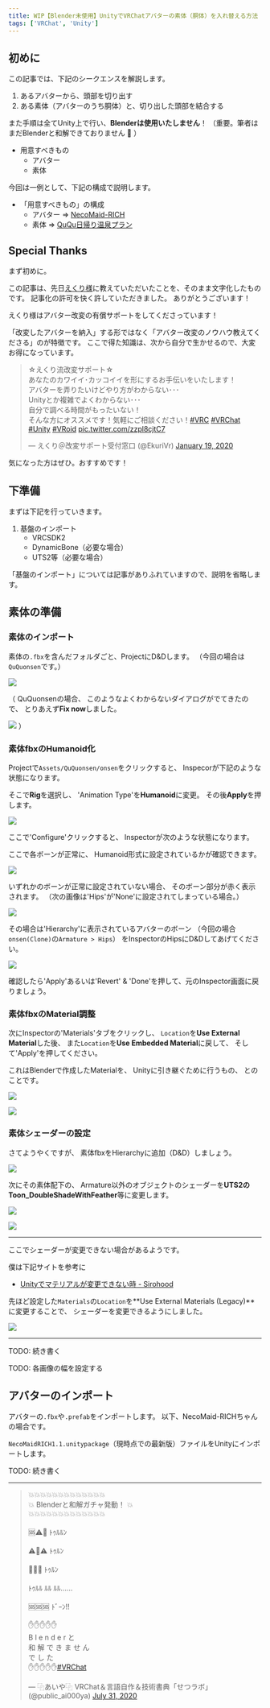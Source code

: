 ```yaml
---
title: WIP【Blender未使用】UnityでVRChatアバターの素体（胴体）を入れ替える方法
tags: ['VRChat', 'Unity']
---
```


## 初めに

この記事では、下記のシークエンスを解説します。

1. あるアバターから、頭部を切り出す
1. ある素体（アバターのうち胴体）と、切り出した頭部を結合する

また手順は全てUnity上で行い、**Blenderは使用いたしません**！
（重要。筆者はまだBlenderと和解できておりません 🤔 ）

- 用意すべきもの
    - アバター
    - 素体

今回は一例として、下記の構成で説明します。

- 「用意すべきもの」の構成
    - アバター => [NecoMaid-RICH](https://booth.pm/ja/items/2147191)
    - 素体 => [QuQu日帰り温泉プラン](https://booth.pm/ja/items/2259630)

## Special Thanks

まず初めに。

この記事は、先日[えくり様](https://twitter.com/EkuriVr)に教えていただいたことを、そのまま文字化したものです。
記事化の許可を快く許していただきました。
ありがとうございます！

えくり様はアバター改変の有償サポートをしてくださっています！

「改変したアバターを納入」する形ではなく「アバター改変のノウハウ教えてくださる」のが特徴です。
ここで得た知識は、次から自分で生かせるので、大変お得になっています。

<blockquote class="twitter-tweet"><p lang="ja" dir="ltr">☆えくり流改変サポート☆<br>あなたのカワイイ･カッコイイを形にするお手伝いをいたします！<br>アバターを弄りたいけどやり方がわからない･･･<br>Unityとか複雑でよくわからない･･･<br>自分で調べる時間がもったいない！<br>そんな方にオススメです！気軽にご相談ください！<a href="https://twitter.com/hashtag/VRC?src=hash&amp;ref_src=twsrc%5Etfw">#VRC</a> <a href="https://twitter.com/hashtag/VRChat?src=hash&amp;ref_src=twsrc%5Etfw">#VRChat</a> <a href="https://twitter.com/hashtag/Unity?src=hash&amp;ref_src=twsrc%5Etfw">#Unity</a> <a href="https://twitter.com/hashtag/VRoid?src=hash&amp;ref_src=twsrc%5Etfw">#VRoid</a> <a href="https://t.co/zzpl8cjtC7">pic.twitter.com/zzpl8cjtC7</a></p>&mdash; えくり＠改変サポート受付窓口 (@EkuriVr) <a href="https://twitter.com/EkuriVr/status/1218919490781450241?ref_src=twsrc%5Etfw">January 19, 2020</a></blockquote> <script async src="https://platform.twitter.com/widgets.js" charset="utf-8"></script>

気になった方はぜひ。おすすめです！

## 下準備

まずは下記を行っていきます。

1. 基盤のインポート
    - VRCSDK2
    - DynamicBone（必要な場合）
    - UTS2等（必要な場合）

「基盤のインポート」については記事がありふれていますので、説明を省略します。

## 素体の準備
### 素体のインポート

素体の`.fbx`を含んだフォルダごと、ProjectにD&Dします。
（今回の場合は`QuQuonsen`です。）

![](/2020-08-02-without-blender-composing-avatar-head-and-nbody/1.png)

（
QuQuonsenの場合、
このようなよくわからないダイアログがでてきたので、
とりあえず**Fix now**しました。

![](/2020-08-02-without-blender-composing-avatar-head-and-nbody/2.png)
）

### 素体fbxのHumanoid化

Projectで`Assets/QuQuonsen/onsen`をクリックすると、
Inspecorが下記のような状態になります。

そこで**Rig**を選択し、
'Animation Type'を**Humanoid**に変更。
その後**Apply**を押します。

![](/2020-08-02-without-blender-composing-avatar-head-and-nbody/3.png)

ここで'Configure'クリックすると、
Inspectorが次のような状態になります。

ここで各ボーンが正常に、
Humanoid形式に設定されているかが確認できます。

![](/2020-08-02-without-blender-composing-avatar-head-and-nbody/4.png)

いずれかのボーンが正常に設定されていない場合、
そのボーン部分が赤く表示されます。
（次の画像は'Hips'が'None'に設定されてしまっている場合。）

![](/2020-08-02-without-blender-composing-avatar-head-and-nbody/5.png)

その場合は'Hierarchy'に表示されているアバターのボーン
（今回の場合`onsen(Clone)`の`Armature > Hips`）
をInspectorのHipsにD&Dしてあげてください。

![](/2020-08-02-without-blender-composing-avatar-head-and-nbody/6.png)

確認したら'Apply'あるいは'Revert' & 'Done'を押して、元のInspector画面に戻りましょう。

### 素体fbxのMaterial調整

次にInspectorの'Materials'タブをクリックし、
`Location`を**Use External Material**した後、
また`Location`を**Use Embedded Material**に戻して、
そして'Apply'を押してください。

これはBlenderで作成したMaterialを、
Unityに引き継ぐために行うもの、
とのことです。

![](/2020-08-02-without-blender-composing-avatar-head-and-nbody/7.png)

![](/2020-08-02-without-blender-composing-avatar-head-and-nbody/8.png)

### 素体シェーダーの設定

さてようやくですが、
素体fbxをHierarchyに追加（D&D）しましょう。

![](/2020-08-02-without-blender-composing-avatar-head-and-nbody/9.png)

次にその素体配下の、
Armature以外のオブジェクトのシェーダーを**UTS2のToon_DoubleShadeWithFeather**等に変更します。

![](/2020-08-02-without-blender-composing-avatar-head-and-nbody/10.png)

![](/2020-08-02-without-blender-composing-avatar-head-and-nbody/12.png)

- - -

ここでシェーダーが変更できない場合があるようです。

僕は下記サイトを参考に

- [Unityでマテリアルが変更できない時 - Sirohood](https://sirohood.exp.jp/20190219-1973/)

先ほど設定した`Materials`の`Location`を**Use External Materials (Legacy)**に変更することで、
シェーダーを変更できるようにしました。

![](/2020-08-02-without-blender-composing-avatar-head-and-nbody/11.png)

- - -


TODO: 続き書く

TODO: 各画像の幅を設定する

## アバターのインポート

アバターの`.fbx`や`.prefab`をインポートします。
以下、NecoMaid-RICHちゃんの場合です。

`NecoMaidRICH1.1.unitypackage`（現時点での最新版）ファイルをUnityにインポートします。

TODO: 続き書く



- - - - -

<blockquote class="twitter-tweet"><p lang="ja" dir="ltr">💥💥💥💥💥💥💥💥💥💥💥💥💥<br>💥 Blenderと和解ガチャ発動！ 💥<br>💥💥💥💥💥💥💥💥💥💥💥💥💥<br><br>🆘⚠️💞 ﾄｩﾙﾙﾝ<br><br>⚠️💞⚠️ ﾄｩﾙﾝ<br><br>💞💞🆘 ﾄｩﾙﾝ<br><br>ﾄｩﾙﾙ ﾙﾙ ﾙﾙ……<br><br>🆘🆘🆘 ﾄﾞｰﾝ!!<br><br>✋✋✋✋✋<br>B l e n d e r と<br>和 解 で き ま せ ん<br>で し た<br>✋✋✋✋✋<a href="https://twitter.com/hashtag/VRChat?src=hash&amp;ref_src=twsrc%5Etfw">#VRChat</a></p>&mdash; ⿻あいや⿻ VRChat＆言語自作＆技術書典「せつラボ」 (@public_ai000ya) <a href="https://twitter.com/public_ai000ya/status/1289179437150244870?ref_src=twsrc%5Etfw">July 31, 2020</a></blockquote> <script async src="https://platform.twitter.com/widgets.js" charset="utf-8"></script>
